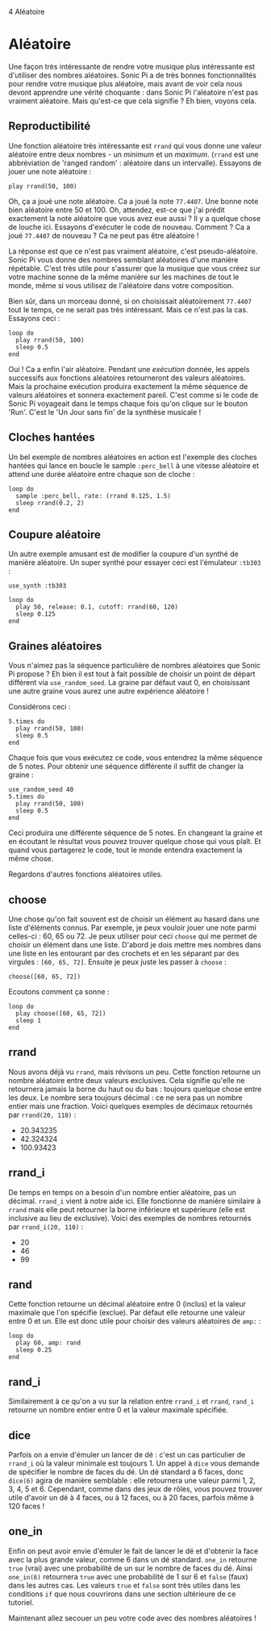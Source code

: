 4 Aléatoire

# Aléatoire

Une façon très intéressante de rendre votre musique plus intéressante
est d'utiliser des nombres aléatoires. Sonic Pi a de très bonnes
fonctionnalités pour rendre votre musique plus aléatoire, mais avant
de voir cela nous devont apprendre une vérité choquante : dans Sonic
Pi l'aléatoire n'est pas vraiment aléatoire. Mais qu'est-ce que cela
signifie ? Eh bien, voyons cela.

## Reproductibilité

Une fonction aléatoire très intéressante est `rrand` qui vous donne
une valeur aléatoire entre deux nombres - un *minimum* et un
*maximum*. (`rrand` est une abbréviation de 'ranged random' :
aléatoire dans un intervalle). Essayons de jouer une note aléatoire :

```
play rrand(50, 100)
```

Oh, ça a joué une note aléatoire. Ca a joué la note `77.4407`. Une
bonne note bien aléatoire entre 50 et 100. Oh, attendez, est-ce que
j'ai prédit exactement la note aléatoire que vous avez eue aussi ? Il
y a quelque chose de louche ici.  Essayons d'exécuter le code de
nouveau. Comment ? Ca a joué `77.4407` de nouveau ? Ca ne peut pas
être aléatoire !

La réponse est que ce n'est pas vraiment aléatoire, c'est
pseudo-aléatoire. Sonic Pi vous donne des nombres semblant
aléatoires d'une manière répétable. C'est très utile pour s'assurer
que la musique que vous créez sur votre machine sonne de la même
manière sur les machines de tout le monde, même si vous utilisez de
l'aléatoire dans votre composition.

Bien sûr, dans un morceau donné, si on choisissait aléatoirement
`77.4407` tout le temps, ce ne serait pas très intéressant. Mais ce
n'est pas la cas. Essayons ceci :

```
loop do
  play rrand(50, 100)
  sleep 0.5
end 
```

Oui ! Ca a enfin l'air aléatoire. Pendant une *exécution* donnée, les
appels successifs aux fonctions aléatoires retourneront des valeurs
aléatoires. Mais la prochaine exécution produira exactement la même
séquence de valeurs aléatoires et sonnera exactement pareil. C'est
comme si le code de Sonic Pi voyageait dans le temps chaque fois qu'on
clique sur le bouton 'Run'. C'est le 'Un Jour sans fin' de la
synthèse musicale !

## Cloches hantées

Un bel exemple de nombres aléatoires en action est l'exemple des
cloches hantées qui lance en boucle le sample `:perc_bell` à une
vitesse aléatoire et attend une durée aléatoire entre chaque son de
cloche :

```
loop do
  sample :perc_bell, rate: (rrand 0.125, 1.5)
  sleep rrand(0.2, 2)
end
```

## Coupure aléatoire

Un autre exemple amusant est de modifier la coupure d'un synthé de
manière aléatoire. Un super synthé pour essayer ceci est l'émulateur
`:tb303` :

```
use_synth :tb303

loop do
  play 50, release: 0.1, cutoff: rrand(60, 120)
  sleep 0.125
end
```

## Graines aléatoires

Vous n'aimez pas la séquence particulière de nombres aléatoires que
Sonic Pi propose ? Eh bien il est tout à fait possible de choisir un
point de départ différent via `use_random_seed`. La graine par défaut
vaut 0, en choisissant une autre graine vous aurez une autre
expérience aléatoire !

Considérons ceci :

```
5.times do
  play rrand(50, 100)
  sleep 0.5
end
```

Chaque fois que vous exécutez ce code, vous entendrez la même séquence
de 5 notes. Pour obtenir une séquence différente il suffit de changer
la graine :

```
use_random_seed 40
5.times do
  play rrand(50, 100)
  sleep 0.5
end
```

Ceci produira une différente séquence de 5 notes. En changeant la
graine et en écoutant le résultat vous pouvez trouver quelque chose
qui vous plaît. Et quand vous partagerez le code, tout le monde
entendra exactement la même chose.

Regardons d'autres fonctions aléatoires utiles.


## choose

Une chose qu'on fait souvent est de choisir un élément au hasard dans
une liste d'éléments connus. Par exemple, je peux vouloir jouer une
note parmi celles-ci : 60, 65 ou 72. Je peux utiliser pour ceci
`choose` qui me permet de choisir un élément dans une liste. D'abord
je dois mettre mes nombres dans une liste en les entourant par des
crochets et en les séparant par des virgules : `[60, 65, 72]`. Ensuite
je peux juste les passer à `choose` :

```
choose([60, 65, 72])
```

Ecoutons comment ça sonne :

```
loop do
  play choose([60, 65, 72])
  sleep 1
end
```

## rrand

Nous avons déjà vu `rrand`, mais révisons un peu. Cette fonction
retourne un nombre aléatoire entre deux valeurs exclusives. Cela
signifie qu'elle ne retournera jamais la borne du haut ou du bas :
toujours quelque chose entre les deux. Le nombre sera toujours
décimal : ce ne sera pas un nombre entier mais une fraction. Voici
quelques exemples de décimaux retournés par `rrand(20, 110)` :

* 20.343235
* 42.324324
* 100.93423

## rrand_i

De temps en temps on a besoin d'un nombre entier aléatoire, pas un
décimal. `rrand_i` vient à notre aide ici. Elle fonctionne de manière
similaire à `rrand` mais elle peut retourner la borne inférieure et
supérieure (elle est inclusive au lieu de exclusive). Voici des
exemples de nombres retournés par `rrand_i(20, 110)` :

* 20
* 46
* 99

## rand

Cette fonction retourne un décimal aléatoire entre 0 (inclus) et la
valeur maximale que l'on spécifie (exclue). Par défaut elle retourne
une valeur entre 0 et un. Elle est donc utile pour choisir des valeurs
aléatoires de `amp:` :

```
loop do
  play 60, amp: rand
  sleep 0.25
end
```

## rand_i

Similairement à ce qu'on a vu sur la relation entre `rrand_i` et
`rrand`, `rand_i` retourne un nombre entier entre 0 et la valeur
maximale spécifiée.

## dice

Parfois on a envie d'émuler un lancer de dé : c'est un cas particulier
de `rrand_i` où la valeur minimale est toujours 1. Un appel à `dice`
vous demande de spécifier le nombre de faces du dé. Un dé standard a 6
faces, donc `dice(6)` agira de manière semblable : elle retournera une
valeur parmi 1, 2, 3, 4, 5 et 6.  Cependant, comme dans des jeux de
rôles, vous pouvez trouver utile d'avoir un dé à 4 faces, ou à 12
faces, ou à 20 faces, parfois même à 120 faces !

## one_in

Enfin on peut avoir envie d'émuler le fait de lancer le dé et
d'obtenir la face avec la plus grande valeur, comme 6 dans un dé
standard. `one_in` retourne `true` (vrai) avec une probabilité de un
sur le nombre de faces du dé. Ainsi `one_in(6)` retournera `true` avec
une probabilité de 1 sur 6 et `false` (faux) dans les autres cas. Les
valeurs `true` et `false` sont très utiles dans les conditions `if`
que nous couvrirons dans une section ultérieure de ce tutoriel.

Maintenant allez secouer un peu votre code avec des nombres
aléatoires !

